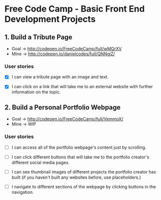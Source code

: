 # Free Code Camp - Basic Front End Development Projects

## 1. Build a Tribute Page
* Goal -> http://codepen.io/FreeCodeCamp/full/wMQrXV
* Mine -> http://codepen.io/danielcodes/full/QNNgjZ/

### User stories
* [x] I can view a tribute page with an image and text.
* [x] I can click on a link that will take me to an external website with further information on the topic.


## 2. Build a Personal Portfolio Webpage
* Goal -> http://codepen.io/FreeCodeCamp/full/VemmoX/
* Mine -> WIP

### User stories
* [ ] I can access all of the portfolio webpage's content just by scrolling.
* [ ] I can click different buttons that will take me to the portfolio creator's different social media pages.
* [ ] I can see thumbnail images of different projects the portfolio creator has built (if you haven't built any websites before, use placeholders.)
* [ ] I navigate to different sections of the webpage by clicking buttons in the navigation.


